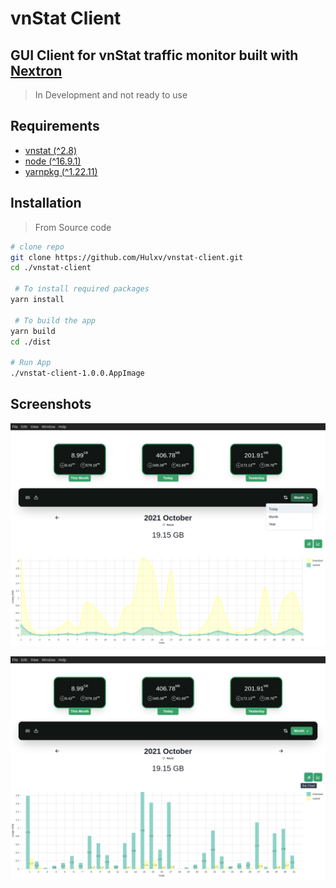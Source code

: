 # vnStat Client


## GUI Client for vnStat traffic monitor built with <a href='https://github.com/saltyshiomix/nextron/tree/v7.1.0'>Nextron</a> 


> In Development and not ready to use

## Requirements

- [vnstat (^2.8)](https://github.com/vergoh/vnstat)
- [node (^16.9.1)](https://nodejs.org/en/)
- [yarnpkg (^1.22.11)](https://yarnpkg.com/getting-started/install)

## Installation

> From Source code

```bash
# clone repo
git clone https://github.com/Hulxv/vnstat-client.git
cd ./vnstat-client

 # To install required packages
yarn install

 # To build the app
yarn build
cd ./dist

# Run App
./vnstat-client-1.0.0.AppImage
```

## Screenshots

![line chart](screenshots/Screenshot-lineChart.png)

![bar chart](screenshots/Screenshot-BarChart.png)
